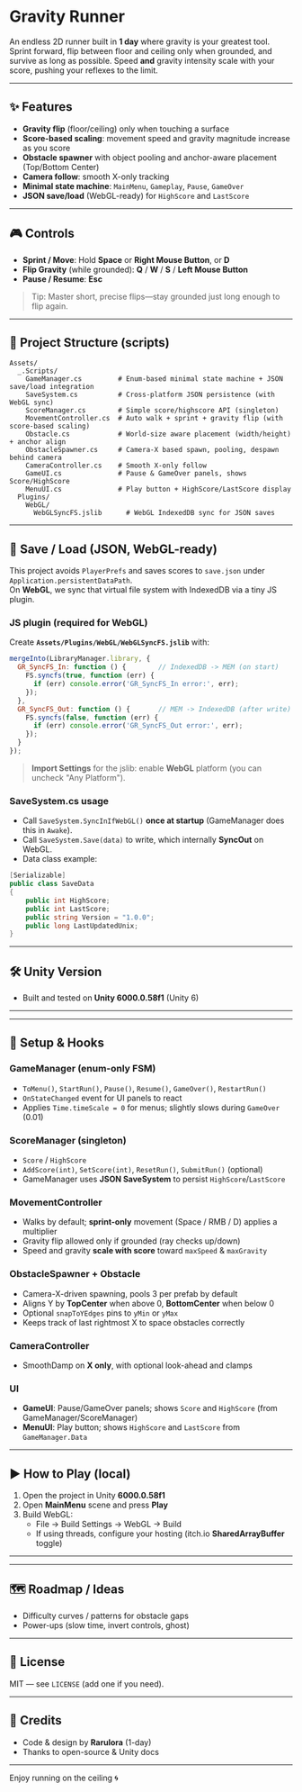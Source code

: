 # Gravity Runner

An endless 2D runner built in **1 day** where gravity is your greatest tool. Sprint forward, flip between floor and ceiling only when grounded, and survive as long as possible. Speed **and** gravity intensity scale with your score, pushing your reflexes to the limit.

---

## ✨ Features
- **Gravity flip** (floor/ceiling) only when touching a surface
- **Score-based scaling**: movement speed and gravity magnitude increase as you score
- **Obstacle spawner** with object pooling and anchor-aware placement (Top/Bottom Center)
- **Camera follow**: smooth X-only tracking
- **Minimal state machine**: `MainMenu`, `Gameplay`, `Pause`, `GameOver`
- **JSON save/load** (WebGL-ready) for `HighScore` and `LastScore`

---

## 🎮 Controls
- **Sprint / Move**: Hold **Space** or **Right Mouse Button**, or **D**
- **Flip Gravity** (while grounded): **Q** / **W** / **S** / **Left Mouse Button**
- **Pause / Resume**: **Esc**

> Tip: Master short, precise flips—stay grounded just long enough to flip again.

---

## 🧩 Project Structure (scripts)
```
Assets/
  _.Scripts/
    GameManager.cs         # Enum-based minimal state machine + JSON save/load integration
    SaveSystem.cs          # Cross-platform JSON persistence (with WebGL sync)
    ScoreManager.cs        # Simple score/highscore API (singleton)
    MovementController.cs  # Auto walk + sprint + gravity flip (with score-based scaling)
    Obstacle.cs            # World-size aware placement (width/height) + anchor align
    ObstacleSpawner.cs     # Camera-X based spawn, pooling, despawn behind camera
    CameraController.cs    # Smooth X-only follow
    GameUI.cs              # Pause & GameOver panels, shows Score/HighScore
    MenuUI.cs              # Play button + HighScore/LastScore display
  Plugins/
    WebGL/
      WebGLSyncFS.jslib      # WebGL IndexedDB sync for JSON saves
```

---

## 💾 Save / Load (JSON, WebGL-ready)

This project avoids `PlayerPrefs` and saves scores to `save.json` under `Application.persistentDataPath`.  
On **WebGL**, we sync that virtual file system with IndexedDB via a tiny JS plugin.

### JS plugin (required for WebGL)
Create **`Assets/Plugins/WebGL/WebGLSyncFS.jslib`** with:

```javascript
mergeInto(LibraryManager.library, {
  GR_SyncFS_In: function () {        // IndexedDB -> MEM (on start)
    FS.syncfs(true, function (err) {
      if (err) console.error('GR_SyncFS_In error:', err);
    });
  },
  GR_SyncFS_Out: function () {       // MEM -> IndexedDB (after write)
    FS.syncfs(false, function (err) {
      if (err) console.error('GR_SyncFS_Out error:', err);
    });
  }
});
```

> **Import Settings** for the jslib: enable **WebGL** platform (you can uncheck "Any Platform").

### SaveSystem.cs usage
- Call `SaveSystem.SyncInIfWebGL()` **once at startup** (GameManager does this in `Awake`).
- Call `SaveSystem.Save(data)` to write, which internally **SyncOut** on WebGL.
- Data class example:
```csharp
[Serializable]
public class SaveData
{
    public int HighScore;
    public int LastScore;
    public string Version = "1.0.0";
    public long LastUpdatedUnix;
}
```

---

## 🛠️ Unity Version
- Built and tested on **Unity 6000.0.58f1** (Unity 6)

---

---

## 🔧 Setup & Hooks

### GameManager (enum-only FSM)
- `ToMenu()`, `StartRun()`, `Pause()`, `Resume()`, `GameOver()`, `RestartRun()`
- `OnStateChanged` event for UI panels to react
- Applies `Time.timeScale = 0` for menus; slightly slows during `GameOver` (0.01)

### ScoreManager (singleton)
- `Score` / `HighScore`
- `AddScore(int)`, `SetScore(int)`, `ResetRun()`, `SubmitRun()` (optional)
- GameManager uses **JSON SaveSystem** to persist `HighScore`/`LastScore`

### MovementController
- Walks by default; **sprint-only** movement (Space / RMB / D) applies a multiplier
- Gravity flip allowed only if grounded (ray checks up/down)
- Speed and gravity **scale with score** toward `maxSpeed` & `maxGravity`

### ObstacleSpawner + Obstacle
- Camera-X-driven spawning, pools 3 per prefab by default
- Aligns Y by **TopCenter** when above 0, **BottomCenter** when below 0
- Optional `snapToYEdges` pins to `yMin` or `yMax`
- Keeps track of last rightmost X to space obstacles correctly

### CameraController
- SmoothDamp on **X only**, with optional look-ahead and clamps

### UI
- **GameUI**: Pause/GameOver panels; shows `Score` and `HighScore` (from GameManager/ScoreManager)
- **MenuUI**: Play button; shows `HighScore` and `LastScore` from `GameManager.Data`

---

## ▶️ How to Play (local)
1. Open the project in Unity **6000.0.58f1**
2. Open **MainMenu** scene and press **Play**
3. Build WebGL:
   - File → Build Settings → WebGL → Build
   - If using threads, configure your hosting (itch.io **SharedArrayBuffer** toggle)

---


---

## 🗺️ Roadmap / Ideas
- Difficulty curves / patterns for obstacle gaps
- Power-ups (slow time, invert controls, ghost)

---

## 📝 License
MIT — see `LICENSE` (add one if you need).

---

## 🙌 Credits
- Code & design by **Rarulora** (1-day)
- Thanks to open-source & Unity docs

---

Enjoy running on the ceiling 🌀
